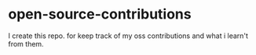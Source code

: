 # open-source-contributions
I create this repo. for keep track of my oss contributions and what i learn't from them.
